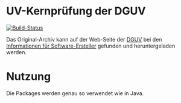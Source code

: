 # UV-Kernprüfung der DGUV

[![Build-Status](https://img.shields.io/teamcity/https/build.service-dataline.de:8081/s/ThirdPartyLibraries_DguvKernprFungJava.svg?label=TeamCity)](https://build.service-dataline.de:8081/viewType.html?buildTypeId=ThirdPartyLibraries_DguvKernprFungJava&guest=1)

Das Original-Archiv kann auf der Web-Seite der 
[DGUV](http://www.dguv.de/) bei den
[Informationen für Software-Ersteller](http://www.dguv.de/de/versicherung/uv-meldeverfahren/software/index.jsp)
gefunden und heruntergeladen werden.

# Nutzung

Die Packages werden genau so verwendet wie in Java.
